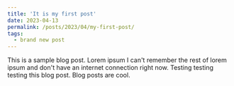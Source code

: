 ```yaml
---
title: 'It is my first post'
date: 2023-04-13
permalink: /posts/2023/04/my-first-post/
tags:
  - brand new post
---
```


This is a sample blog post. Lorem ipsum I can't remember the rest of lorem ipsum and don't have an internet connection right now. Testing testing testing this blog post. Blog posts are cool.

